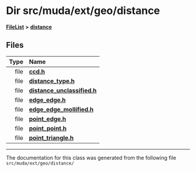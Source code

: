 

# Dir src/muda/ext/geo/distance



[**FileList**](files.md) **>** [**distance**](dir_eb002c7e2ab9cc8eedb85ee6f0f5ffd4.md)












## Files

| Type | Name |
| ---: | :--- |
| file | [**ccd.h**](ccd_8h.md) <br> |
| file | [**distance\_type.h**](distance__type_8h.md) <br> |
| file | [**distance\_unclassified.h**](distance__unclassified_8h.md) <br> |
| file | [**edge\_edge.h**](edge__edge_8h.md) <br> |
| file | [**edge\_edge\_mollified.h**](edge__edge__mollified_8h.md) <br> |
| file | [**point\_edge.h**](point__edge_8h.md) <br> |
| file | [**point\_point.h**](point__point_8h.md) <br> |
| file | [**point\_triangle.h**](point__triangle_8h.md) <br> |



























































------------------------------
The documentation for this class was generated from the following file `src/muda/ext/geo/distance/`

